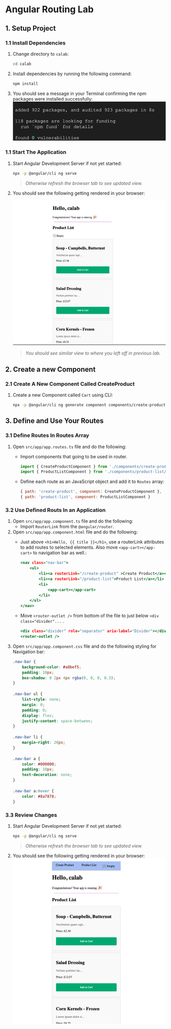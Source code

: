 # Angular Routing Lab

## 1. Setup Project

### 1.1 Install Dependencies

1. Change directory to `calab`:

    ```.sh
    cd calab
    ```
2. Install dependencies by running the following command:

    ```.sh
    npm install
    ```
3. You should see a message in your Terminal confirming the npm packages were installed successfully:
    [![installed](res/installed.png)]() 

### 1.1 Start The Application

1. Start Angular Development Server if not yet started:

    ```.bash
    npx -p @angular/cli ng serve
    ```
    > _Otherwise refresh the browser tab to see updated view._

2. You should see the following getting rendered in your browser:

    [![result](res/result1.png)]() 

    > _You should see similar view to where you left off in previous lab._

## 2. Create a new Component

### 2.1 Create A New Component Called CreateProduct

1. Create a new Component called `Cart` using CLI:

    ```.sh
    npx -p @angular/cli ng generate component components/create-product
    ```

## 3. Define and Use Your Routes

### 3.1 Define Routes In Routes Array

1. Open `src/app/app.routes.ts` file and do the following:
    - Import components that going to be used in router.

        ```.js
        import { CreateProductComponent } from './components/create-product/create-product.component';
        import { ProductListComponent } from './components/product-list/product-list.component';
        ```
    - Define each route as an JavaScript object and add it to `Routes` array:

        ```.js
        { path: 'create-product', component: CreateProductComponent },
        { path: 'product-list', component: ProductListComponent }
        ```

### 3.2 Use Defined Routs In an Application

1. Open `src/app/app.component.ts` file and do the following:
    - Import `RouterLink` from the `@angular/router`.
2. Open `src/app/app.component.html` file and do the following:
    - Just above `<h1>Hello, {{ title }}</h1>`, use a routerLink attributes to add routes to selected elements. Also move `<app-cart></app-cart>` to navigation bar as well.:

        ```.html
        <nav class="nav-bar">
            <ul>
                <li><a routerLink="/create-product" >Create Product</a></li>​
                <li><a routerLink="/product-list">Product List</a></li>​
                <li>
                    <app-cart></app-cart>
                </li>
            </ul>
        </nav>
        ```
    - Move `<router-outlet />` from bottom of the file to just below `<div class="divider"...` .
        ```.html
        <div class="divider" role="separator" aria-label="Divider"></div>
        <router-outlet />
        ```
3. Open `src/app/app.component.css` file and do the following styling for Navigation bar:
    ```.css
    .nav-bar {
        background-color: #a8bef5;
        padding: 10px;
        box-shadow: 0 2px 4px rgba(0, 0, 0, 0.3);
    }
    
    .nav-bar ul {
        list-style: none;
        margin: 0;
        padding: 0;
        display: flex;
        justify-content: space-between;
    }
    
    .nav-bar li {
        margin-right: 20px;
    }
    
    .nav-bar a {
        color: #000000;
        padding: 10px;
        text-decoration: none;
    }
    
    .nav-bar a:hover {
        color: #8a7878;
    }
    ```

### 3.3 Review Changes

1. Start Angular Development Server if not yet started:

    ```.bash
    npx -p @angular/cli ng serve 
    ```
    > _Otherwise refresh the browser tab to see updated view._

2. You should see the following getting rendered in your browser:
    [![result2](res/result2.png)]() 